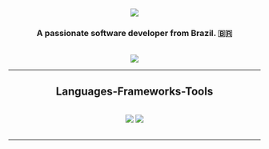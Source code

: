 <h1 align="center">
    <img src="https://github.com/eijess/eijess/assets/120491040/f8797f62-5152-4ce5-8c90-8e476ad584d2" />
</h1>

<h3 align="center">A passionate software developer from Brazil. 🇧🇷</h3>

<br/>

<div align="center"> 

  <a href="https://linkedin.com/in/jessicaignacio" target="_blank">
    <img src="https://img.shields.io/badge/LinkedIn-0077B5?style=for-the-badge&logo=linkedin&logoColor=white" target="_blank" />
  </a>
 
</div>

 <hr/>
 
<h2 align="center"> Languages-Frameworks-Tools </h2>
<br/>
<div align="center">
    <img src="https://skillicons.dev/icons?i=html,css,vscode,github,git" />
    <img src="https://skillicons.dev/icons?i=javascript,mysql" /><br>
</div>

<br/>
<hr/>
